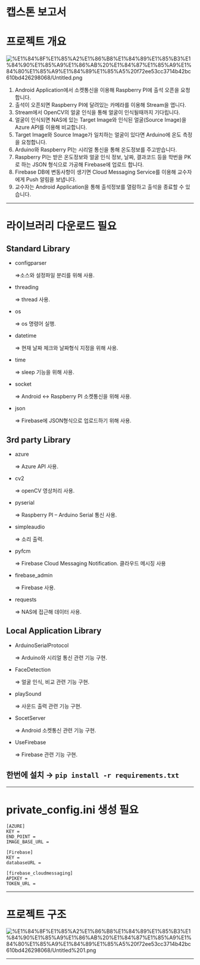 # 캡스톤 보고서

# 프로젝트 개요

![%E1%84%8F%E1%85%A2%E1%86%B8%E1%84%89%E1%85%B3%E1%84%90%E1%85%A9%E1%86%AB%20%E1%84%87%E1%85%A9%E1%84%80%E1%85%A9%E1%84%89%E1%85%A5%20f72ee53cc3714b42bc610bd426298068/Untitled.png](%E1%84%8F%E1%85%A2%E1%86%B8%E1%84%89%E1%85%B3%E1%84%90%E1%85%A9%E1%86%AB%20%E1%84%87%E1%85%A9%E1%84%80%E1%85%A9%E1%84%89%E1%85%A5%20f72ee53cc3714b42bc610bd426298068/Untitled.png)

1. Android Application에서 소켓통신을 이용해 Raspberry PI에 출석 오픈을 요청합니다.
2. 출석이 오픈되면 Raspberry PI에 달려있는 카메라를 이용해 Stream을 엽니다.
3. Stream에서 OpenCV의 얼굴 인식을 통해 얼굴이 인식될때까지 기다립니다.
4. 얼굴이 인식되면 NAS에 있는 Target Image와 인식된 얼굴(Source Image)을 Azure API를 이용해 비교합니다.
5. Target Image와 Source Image가 일치하는 얼굴이 있다면 Arduino에 온도 측정을 요청합니다.
6. Arduino와 Raspberry PI는 시리얼 통신을 통해 온도정보를 주고받습니다.
7. Raspberry PI는 받은 온도정보와 얼굴 인식 정보, 날짜, 결과코드 등을 학번을 PK로 하는 JSON 형식으로 가공해 Firebase에 업로드 합니다.
8. Firebase DB에 변동사항이 생기면 Cloud Messaging Service를 이용해 교수자에게 Push 알림을 보냅니다.
9. 교수자는 Android Application을 통해 출석정보를 열람하고 출석을 종료할 수 있습니다.

---

# 라이브러리 다운로드 필요

## **Standard Library**

- configparser

    ⇒소스와 설정파일 분리를 위해 사용.

- threading

    ⇒ thread 사용.

- os

    ⇒ os 명령어 실행.

- datetime

    ⇒ 현재 날짜 체크와 날짜형식 지정을 위해 사용.

- time

    ⇒ sleep 기능을 위해 사용.

- socket

    ⇒ Android ↔ Raspberry PI 소켓통신을 위해 사용.

- json

    ⇒ Firebase에 JSON형식으로 업로드하기 위해 사용.

## **3rd party Library**

- azure

    ⇒ Azure API 사용.

- cv2

    ⇒ openCV 영상처리 사용.

- pyserial

    ⇒ Raspberry PI – Arduino Serial 통신 사용.

- simpleaudio

    ⇒ 소리 출력.

- pyfcm

    ⇒ Firebase Cloud Messaging Notification. 클라우드 메시징 사용

- firebase_admin

    ⇒ Firebase 사용.

- requests

    ⇒ NAS에 접근해 데이터 사용.

## **Local Application Library**

- ArduinoSerialProtocol

    ⇒ Arduino와 시리얼 통신 관련 기능 구현.

- FaceDetection

    ⇒ 얼굴 인식, 비교 관련 기능 구현.

- playSound

    ⇒ 사운드 출력 관련 기능 구현.

- SocetServer

    ⇒ Android 소켓통신 관련 기능 구현.

- UseFirebase

    ⇒ Firebase 관련 기능 구현.

## 한번에 설치 → `pip install -r requirements.txt`

---

# private_config.ini 생성 필요

```
[AZURE]
KEY = 
END_POINT = 
IMAGE_BASE_URL = 

[Firebase]
KEY = 
databaseURL = 

[firebase_cloudmessaging]
APIKEY = 
TOKEN_URL = 
```

---

# 프로젝트 구조

![%E1%84%8F%E1%85%A2%E1%86%B8%E1%84%89%E1%85%B3%E1%84%90%E1%85%A9%E1%86%AB%20%E1%84%87%E1%85%A9%E1%84%80%E1%85%A9%E1%84%89%E1%85%A5%20f72ee53cc3714b42bc610bd426298068/Untitled%201.png](%E1%84%8F%E1%85%A2%E1%86%B8%E1%84%89%E1%85%B3%E1%84%90%E1%85%A9%E1%86%AB%20%E1%84%87%E1%85%A9%E1%84%80%E1%85%A9%E1%84%89%E1%85%A5%20f72ee53cc3714b42bc610bd426298068/Untitled%201.png)

---
